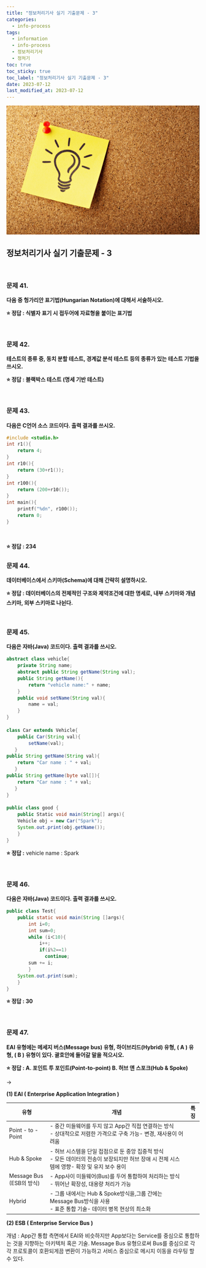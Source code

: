 ```yaml
---
title: "정보처리기사 실기 기출문제 - 3"
categories:
  - info-process
tags:
  - information
  - info-process
  - 정보처리기사
  - 정처기
toc: true
toc_sticky: true
toc_label: "정보처리기사 실기 기출문제 - 3"
date: 2023-07-12
last_modified_at: 2023-07-12
---
```


![img](/images/cert8.jpg)

## 정보처리기사 실기 기출문제 - 3

<br/>

### 문제 41.

**다음 중 헝가리안 표기법(Hungarian Notation)에 대해서 서술하시오.**

**⭐ 정답 : 식별자 표기 시 접두어에 자료형을 붙이는 표기법**

<br/>

### 문제 42.

**테스트의 종류 중, 동치 분할 테스트, 경계값 분석 테스트 등의 종류가 있는 테스트 기법을 쓰시오.**

**⭐ 정답 : 블랙박스 테스트 (명세 기반 테스트)**

<br/>

### 문제 43.

**다음은 C언어 소스 코드이다. 출력 결과를 쓰시오.**

```c
#include <studio.h>
int r1(){
	return 4;
}
int r10(){
	return (30+r1());
}
int r100(){
	return (200+r10());
}
int main(){
	printf("%dn", r100());
    return 0;
}
```

<br/>

**⭐ 정답 : 234**

### 문제 44.

**데이터베이스에서 스키마(Schema)에 대해 간략히 설명하시오.**

**⭐ 정답 : 데이터베이스의 전체적인 구조와 제약조건에 대한 명세로, 내부 스키마와 개념 스키마, 외부 스키마로 나뉜다.**

<br/>

### 문제 45.

**다음은 자바(Java) 코드이다. 출력 결과를 쓰시오.**

```java
abstract class vehicle{
    private String name;
    abstract public String getName(String val);
    public String getName(){
    	return "vehicle name:" + name;
    }
	public void setName(String val){
    	name = val;
    }
}

class Car extends Vehicle{
	public Car(String val){
    	setName(val);
   }
public String getName(String val){
	return "Car name : " + val;
   }
public String getName(byte val[]){
	return "Car name : " + val;
   }
}

public class good {
	public Static void main(String[] args){
    Vehicle obj = new Car("Spark");
    System.out.print(obj.getName());
    }
}
```

**⭐ 정답 :** vehicle name : Spark

<br/>

### 문제 46.

**다음은 자바(Java) 코드이다. 출력 결과를 쓰시오.**

```java
public class Test{
    public static void main(String []args){
        int i=0;
        int sum=0;
        while (i＜10){
            i++;
            if(i%2==1)
              continue;
        sum += i;
        }
    System.out.print(sum);
    }
}
```

**⭐ 정답 : 30**

<br/>

### 문제 47.

**EAI 유형에는 메세지 버스(Message bus) 유형, 하이브리드(Hybrid) 유형, ( A ) 유형, ( B ) 유형이 있다. 괄호안에 들어갈 말을 적으시오.**

**⭐ 정답 : A. 포인트 투 포인트(Point-to-point) B. 허브 앤 스포크(Hub & Spoke)**

→ 

**(1) EAI ( Enterprise Application Integration )**

| 유형 | 개념 | 특징 |
| --- | --- | --- |
| Point - to - Point | - 중간 미들웨어를 두지 않고 App간 직접 연결하는 방식 <br/> - 상대적으로 저렴한 가격으로 구축 가능- 변경, 재사용이 어려움 |
| Hub & Spoke | - 허브 시스템을 단일 접점으로 둔 중앙 집중적 방식 <br/> - 모든 데이터의 전송이 보장되지만 허브 장애 시 전체 시스템에 영향- 확장 및 유지 보수 용이 |
| Message Bus <br/>(ESB의 방식) | - App사이 미들웨어(Bus)를 두어 통합하여 처리하는 방식 <br/> - 뛰어난 확장성, 대용량 처리가 가능 |
| Hybrid | - 그룹 내에서는 Hub & Spoke방식을,그룹 간에는 Message Bus방식을 사용 <br/> - 표준 통합 기술- 데이터 병목 현상의 최소화 |

**(2) ESB ( Enterprise Service Bus )**

개념 : App간 통합 측면에서 EAI와 비슷하지만 App보다는 Service를 중심으로 통합하는 것을 지향하는 아키텍처 혹은 기술. Message Bus 유형으로써 Bus를 중심으로 각각 프로토콜이 호환되게끔 변환이 가능하고 서비스 중심으로 메시지 이동을 라우팅 할 수 있다.